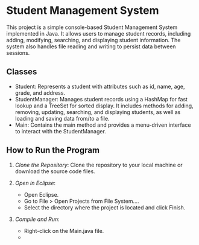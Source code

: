 # Student Management System

This project is a simple console-based Student Management System implemented in Java. It allows users to manage student records, including adding, modifying, searching, and displaying student information. The system also handles file reading and writing to persist data between sessions.

## Classes

- Student: Represents a student with attributes such as id, name, age, grade, and address.
- StudentManager: Manages student records using a HashMap for fast lookup and a TreeSet for sorted display. It includes methods for adding, removing, updating, searching, and displaying students, as well as loading and saving data from/to a file.
- Main: Contains the main method and provides a menu-driven interface to interact with the StudentManager.

## How to Run the Program

1. *Clone the Repository*:
   Clone the repository to your local machine or download the source code files.

2. *Open in Eclipse*:
   - Open Eclipse.
   - Go to File > Open Projects from File System....
   - Select the directory where the project is located and click Finish.

3. *Compile and Run*:
   - Right-click on the Main.java file.
   -